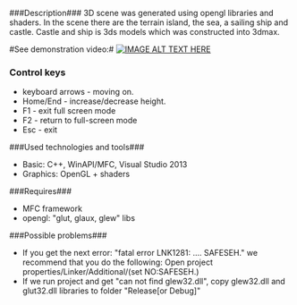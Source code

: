 ###Description###
3D scene was generated using opengl libraries and shaders. In the scene there are the terrain island, the sea, a sailing ship and castle. Castle and ship is 3ds models which was constructed into 3dmax.   

#See demonstration video:#
 [![IMAGE ALT TEXT HERE](http://img.youtube.com/vi/Wg405HbXGsw/0.jpg)](https://www.youtube.com/watch?v=Wg405HbXGsw)
### Control keys ###
* keyboard arrows - moving on.
* Home/End - increase/decrease height.
* F1 - exit full screen mode
* F2 - return to full-screen mode 
* Esc - exit

###Used technologies and tools###
* Basic: C++, WinAPI/MFC, Visual Studio 2013
* Graphics: OpenGL + shaders

###Requires###
* MFC framework
* opengl: "glut, glaux, glew" libs

###Possible problems###
* If you get the next error: "fatal error LNK1281: .... SAFESEH." we recommend that you do the following: Open project properties/Linker/Additional/(set NO:SAFESEH.)
* If we run project and get "can not find glew32.dll", copy glew32.dll and glut32.dll libraries to folder "Release[or Debug]"